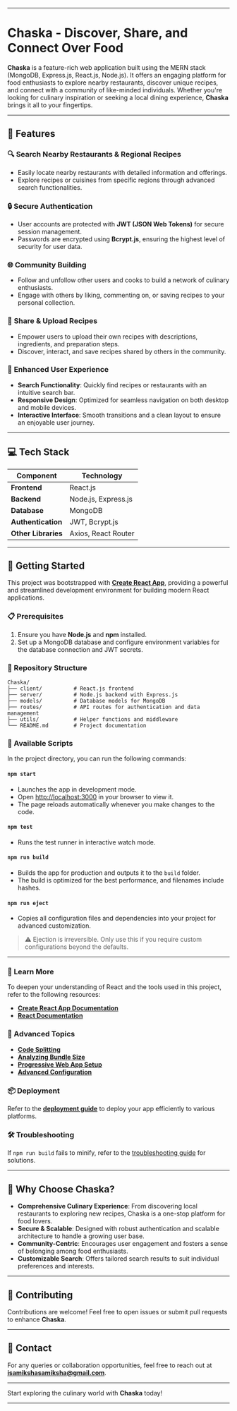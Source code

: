

---

# Chaska - Discover, Share, and Connect Over Food  

**Chaska** is a feature-rich web application built using the MERN stack (MongoDB, Express.js, React.js, Node.js). It offers an engaging platform for food enthusiasts to explore nearby restaurants, discover unique recipes, and connect with a community of like-minded individuals. Whether you're looking for culinary inspiration or seeking a local dining experience, **Chaska** brings it all to your fingertips.  

---

## 🚀 Features  

### 🔍 **Search Nearby Restaurants & Regional Recipes**  
- Easily locate nearby restaurants with detailed information and offerings.  
- Explore recipes or cuisines from specific regions through advanced search functionalities.  

### 🔒 **Secure Authentication**  
- User accounts are protected with **JWT (JSON Web Tokens)** for secure session management.  
- Passwords are encrypted using **Bcrypt.js**, ensuring the highest level of security for user data.  

### 🌐 **Community Building**  
- Follow and unfollow other users and cooks to build a network of culinary enthusiasts.  
- Engage with others by liking, commenting on, or saving recipes to your personal collection.  

### 📸 **Share & Upload Recipes**  
- Empower users to upload their own recipes with descriptions, ingredients, and preparation steps.  
- Discover, interact, and save recipes shared by others in the community.  

### 🧭 **Enhanced User Experience**  
- **Search Functionality**: Quickly find recipes or restaurants with an intuitive search bar.  
- **Responsive Design**: Optimized for seamless navigation on both desktop and mobile devices.  
- **Interactive Interface**: Smooth transitions and a clean layout to ensure an enjoyable user journey.  

---

## 💻 Tech Stack  

| **Component**    | **Technology**           |  
|-------------------|--------------------------|  
| **Frontend**      | React.js                |  
| **Backend**       | Node.js, Express.js     |  
| **Database**      | MongoDB                 |  
| **Authentication**| JWT, Bcrypt.js          |  
| **Other Libraries** | Axios, React Router  |  

---

## 📜 Getting Started  

This project was bootstrapped with **[Create React App](https://github.com/facebook/create-react-app)**, providing a powerful and streamlined development environment for building modern React applications.  

### 📋 Prerequisites  
1. Ensure you have **Node.js** and **npm** installed.  
2. Set up a MongoDB database and configure environment variables for the database connection and JWT secrets.  

### 📂 Repository Structure  

```
Chaska/
├── client/          # React.js frontend  
├── server/          # Node.js backend with Express.js  
├── models/          # Database models for MongoDB  
├── routes/          # API routes for authentication and data management  
├── utils/           # Helper functions and middleware  
└── README.md        # Project documentation  
```  

### 📜 Available Scripts  

In the project directory, you can run the following commands:  

#### `npm start`  
- Launches the app in development mode.  
- Open [http://localhost:3000](http://localhost:3000) in your browser to view it.  
- The page reloads automatically whenever you make changes to the code.  

#### `npm test`  
- Runs the test runner in interactive watch mode.  

#### `npm run build`  
- Builds the app for production and outputs it to the `build` folder.  
- The build is optimized for the best performance, and filenames include hashes.  

#### `npm run eject`  
- Copies all configuration files and dependencies into your project for advanced customization.  

> ⚠️ Ejection is irreversible. Only use this if you require custom configurations beyond the defaults.  

---

### 📘 Learn More  

To deepen your understanding of React and the tools used in this project, refer to the following resources:  

- **[Create React App Documentation](https://facebook.github.io/create-react-app/docs/getting-started)**  
- **[React Documentation](https://reactjs.org/docs/getting-started.html)**  

### 🔧 Advanced Topics  

- **[Code Splitting](https://facebook.github.io/create-react-app/docs/code-splitting)**  
- **[Analyzing Bundle Size](https://facebook.github.io/create-react-app/docs/analyzing-the-bundle-size)**  
- **[Progressive Web App Setup](https://facebook.github.io/create-react-app/docs/making-a-progressive-web-app)**  
- **[Advanced Configuration](https://facebook.github.io/create-react-app/docs/advanced-configuration)**  

### 📦 Deployment  

Refer to the **[deployment guide](https://facebook.github.io/create-react-app/docs/deployment)** to deploy your app efficiently to various platforms.  

### 🛠 Troubleshooting  

If `npm run build` fails to minify, refer to the [troubleshooting guide](https://facebook.github.io/create-react-app/docs/troubleshooting#npm-run-build-fails-to-minify) for solutions.  

---

## 🌟 Why Choose Chaska?  

- **Comprehensive Culinary Experience**: From discovering local restaurants to exploring new recipes, Chaska is a one-stop platform for food lovers.  
- **Secure & Scalable**: Designed with robust authentication and scalable architecture to handle a growing user base.  
- **Community-Centric**: Encourages user engagement and fosters a sense of belonging among food enthusiasts.  
- **Customizable Search**: Offers tailored search results to suit individual preferences and interests.  

---

## 🤝 Contributing  

Contributions are welcome! Feel free to open issues or submit pull requests to enhance **Chaska**.  

---

## 📧 Contact  

For any queries or collaboration opportunities, feel free to reach out at **isamikshasamiksha@gmail.com**.  

---

Start exploring the culinary world with **Chaska** today!  

---

